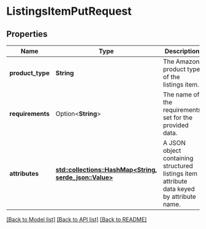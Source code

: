 # ListingsItemPutRequest

## Properties

Name | Type | Description | Notes
------------ | ------------- | ------------- | -------------
**product_type** | **String** | The Amazon product type of the listings item. | 
**requirements** | Option<**String**> | The name of the requirements set for the provided data. | [optional]
**attributes** | [**std::collections::HashMap<String, serde_json::Value>**](serde_json::Value.md) | A JSON object containing structured listings item attribute data keyed by attribute name. | 

[[Back to Model list]](../README.md#documentation-for-models) [[Back to API list]](../README.md#documentation-for-api-endpoints) [[Back to README]](../README.md)


